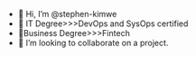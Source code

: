<!---
stephen-kimwe/stephen-kimwe is a ✨ special ✨ repository because its `README.md` (this file) appears on your GitHub profile.
You can click the Preview link to take a look at your changes.

--->
- 👋 Hi, I’m @stephen-kimwe 
- 👀 IT Degree>>>DevOps and SysOps certified
- 🌱Business Degree>>>Fintech 
- 💞 I’m looking to collaborate on a project.
